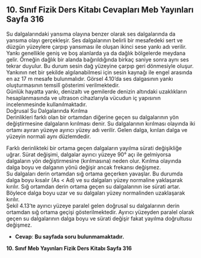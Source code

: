 ## 10. Sınıf Fizik Ders Kitabı Cevapları Meb Yayınları Sayfa 316

Su dalgalarındaki yansıma olayına benzer olarak ses dalgalarında da yansıma olayı gerçekleşir. Ses dalgalarının belirli bir mesafedeki sert ve düzgün yüzeylere çarpıp yansıması ile oluşan ikinci sese yankı adı verilir. Yankı genellikle geniş ve boş alanlarda ya da dağlık bölgelerde meydana gelir. Örneğin dağlık bir alanda bağırıldığında birkaç saniye sonra aynı ses tekrar duyulur. Bu durum sesin dağ yüzeyine çarpıp geri dönmesiyle oluşur. Yankının net bir şekilde algılanabilmesi için sesin kaynağı ile engel arasında en az 17 m mesafe bulunmalıdır. Görsel 4.10’da ses dalgasının yankı oluşturmasının temsilî gösterimi verilmektedir.  
 Günlük hayatta yankı, denizaltı ve gemilerde denizin altındaki uzaklıkların hesaplanmasında ve ultrason cihazlarıyla vücudun iç yapısının incelenmesinde kullanılmaktadır.  
 Doğrusal Su Dalgalarında Kırılma  
 Derinlikleri farklı olan bir ortamdan diğerine geçen su dalgalarının yön değiştirmesine dalgaların kırılması denir. Su dalgalarının kırılması olayında iki ortamı ayıran yüzeye ayırıcı yüzey adı verilir. Gelen dalga, kırılan dalga ve yüzeyin normali aynı düzlemdedir.

Farklı derinlikteki bir ortama geçen dalgaların yayılma sürati değişikliğe uğrar. Sürat değişimi, dalgalar ayırıcı yüzeye 90° açı ile gelmiyorsa dalgaların yön değiştirmesine (kırılmasına) neden olur. Kırılma olayında dalga boyu ve dalganın yönü değişir ancak frekansı değişmez.  
 Su dalgaları derin ortamdan sığ ortama geçerken yavaşlar. Bu durumda dalga boyu kısalır (As < Ad) ve su dalgaları yüzey normaline yaklaşarak kırılır. Sığ ortamdan derin ortama geçen su dalgalarının ise sürati artar. Böylece dalga boyu uzar ve su dalgaları yüzey normalinden uzaklaşarak kırılır.  
 Şekil 4.13’te ayırıcı yüzeye paralel gelen doğrusal su dalgalarının derin ortamdan sığ ortama geçişi gösterilmektedir. Ayırıcı yüzeyden paralel olarak geçen su dalgalarının dalga boyu ve sürati değişir fakat yayılma doğrultusu değişmez.

* **Cevap**: **Bu sayfada soru bulunmamaktadır.**

**10. Sınıf Meb Yayınları Fizik Ders Kitabı Sayfa 316**